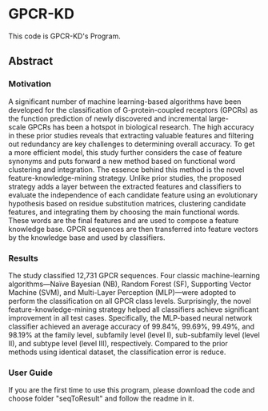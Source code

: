 ﻿# GPCR-KD

This code is GPCR-KD's Program.

## Abstract

### Motivation

A significant number of machine learning-based algorithms have been developed for the classification of G-protein-coupled receptors (GPCRs) as the function prediction of newly discovered and incremental large-scale GPCRs has been a hotspot in biological research. The high accuracy in these prior studies reveals that extracting valuable features and filtering out redundancy are key challenges to determining overall accuracy. To get a more efficient model, this study further considers the case of feature synonyms and puts forward a new method based on functional word clustering and integration. The essence behind this method is the novel feature-knowledge-mining strategy. Unlike prior studies, the proposed strategy adds a layer between the extracted features and classifiers to evaluate the independence of each candidate feature using an evolutionary hypothesis based on residue substitution matrices, clustering candidate features, and integrating them by choosing the main functional words. These words are the final features and are used to compose a feature knowledge base. GPCR sequences are then transferred into feature vectors by the knowledge base and used by classifiers.

### Results

The study classified 12,731 GPCR sequences. Four classic machine-learning algorithms—Naïve Bayesian (NB), Random Forest (SF), Supporting Vector Machine (SVM), and Multi-Layer Perception (MLP)—were adopted to perform the classification on all GPCR class levels. Surprisingly, the novel feature-knowledge-mining strategy helped all classifiers achieve significant improvement in all test cases. Specifically, the MLP-based neural network classifier achieved an average accuracy of 99.84%, 99.69%, 99.49%, and 98.19% at the family level, subfamily level (level I), sub-subfamily level (level II), and subtype level (level III), respectively. Compared to the prior methods using identical dataset, the classification error is reduce.


### User Guide
If you are the first time to use this program,  please download the code and choose folder "seqToResult" and follow the readme in it.
